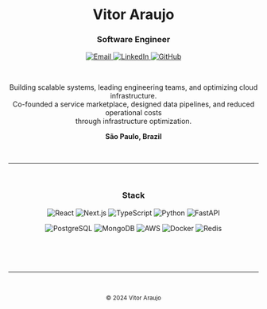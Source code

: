 <div align="center">

# Vitor Araujo

### Software Engineer

<p>
  <a href="mailto:araujo.vitorgabriel@gmail.com">
    <img src="https://img.shields.io/badge/Email-333333?style=for-the-badge&logo=gmail&logoColor=white" alt="Email"/>
  </a>
  <a href="https://www.linkedin.com/in/vitor-gabriel-araujo">
    <img src="https://img.shields.io/badge/LinkedIn-333333?style=for-the-badge&logo=linkedin&logoColor=white" alt="LinkedIn"/>
  </a>
  <a href="https://github.com/vitor-araujo">
    <img src="https://img.shields.io/badge/GitHub-333333?style=for-the-badge&logo=github&logoColor=white" alt="GitHub"/>
  </a>
</p>

<br>

Building scalable systems, leading engineering teams, and optimizing cloud infrastructure.  
Co-founded a service marketplace, designed data pipelines, and reduced operational costs  
through infrastructure optimization.

**São Paulo, Brazil**

<br>

---

<br>

### Stack

<p>
  <img src="https://img.shields.io/badge/React-20232A?style=flat-square&logo=react&logoColor=61DAFB" alt="React"/>
  <img src="https://img.shields.io/badge/Next.js-000000?style=flat-square&logo=next.js&logoColor=white" alt="Next.js"/>
  <img src="https://img.shields.io/badge/TypeScript-3178C6?style=flat-square&logo=typescript&logoColor=white" alt="TypeScript"/>
  <img src="https://img.shields.io/badge/Python-3776AB?style=flat-square&logo=python&logoColor=white" alt="Python"/>
  <img src="https://img.shields.io/badge/FastAPI-009688?style=flat-square&logo=fastapi&logoColor=white" alt="FastAPI"/>
</p>

<p>
  <img src="https://img.shields.io/badge/PostgreSQL-4169E1?style=flat-square&logo=postgresql&logoColor=white" alt="PostgreSQL"/>
  <img src="https://img.shields.io/badge/MongoDB-47A248?style=flat-square&logo=mongodb&logoColor=white" alt="MongoDB"/>
  <img src="https://img.shields.io/badge/AWS-232F3E?style=flat-square&logo=amazon-aws&logoColor=white" alt="AWS"/>
  <img src="https://img.shields.io/badge/Docker-2496ED?style=flat-square&logo=docker&logoColor=white" alt="Docker"/>
  <img src="https://img.shields.io/badge/Redis-DC382D?style=flat-square&logo=redis&logoColor=white" alt="Redis"/>
</p>

<br>

<br>
<br>

---

<br>

<sub>© 2024 Vitor Araujo</sub>

</div>
